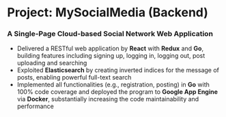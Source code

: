 # Project: MySocialMedia (Backend)
### A Single-Page Cloud-based Social Network Web Application
- Delivered a RESTful web application by **React** with **Redux** and **Go**, building features including signing up, logging in, logging out, post uploading and searching
- Exploited **Elasticsearch** by creating inverted indices for the message of posts, enabling powerful full-text search
- Implemented all functionalities (e.g., registration, posting) in **Go** with 100% code coverage and deployed the
program to **Google App Engine** via **Docker**, substantially increasing the code maintainability and performance
